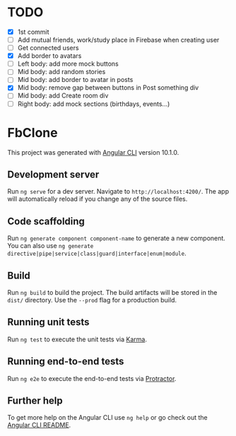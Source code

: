# TODO
- [x] 1st commit
- [ ] Add mutual friends, work/study place in Firebase when creating user
- [ ] Get connected users
- [x] Add border to avatars
- [ ] Left body: add more mock buttons
- [ ] Mid body: add random stories
- [ ] Mid body: add border to avatar in posts
- [x] Mid body: remove gap between buttons in Post something div
- [ ] Mid body: add Create room div
- [ ] Right body: add mock sections (birthdays, events...)

# FbClone

This project was generated with [Angular CLI](https://github.com/angular/angular-cli) version 10.1.0.

## Development server

Run `ng serve` for a dev server. Navigate to `http://localhost:4200/`. The app will automatically reload if you change any of the source files.

## Code scaffolding

Run `ng generate component component-name` to generate a new component. You can also use `ng generate directive|pipe|service|class|guard|interface|enum|module`.

## Build

Run `ng build` to build the project. The build artifacts will be stored in the `dist/` directory. Use the `--prod` flag for a production build.

## Running unit tests

Run `ng test` to execute the unit tests via [Karma](https://karma-runner.github.io).

## Running end-to-end tests

Run `ng e2e` to execute the end-to-end tests via [Protractor](http://www.protractortest.org/).

## Further help

To get more help on the Angular CLI use `ng help` or go check out the [Angular CLI README](https://github.com/angular/angular-cli/blob/master/README.md).
